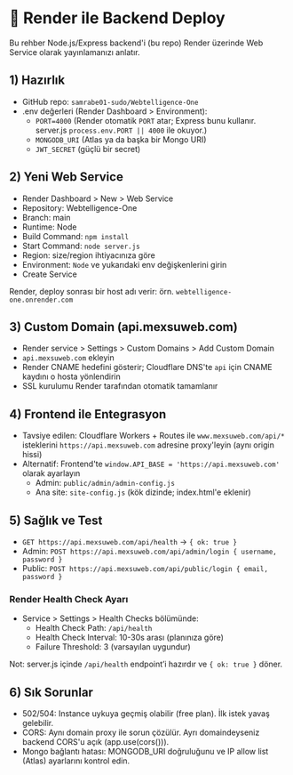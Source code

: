 # 🚀 Render ile Backend Deploy

Bu rehber Node.js/Express backend'i (bu repo) Render üzerinde Web Service olarak yayınlamanızı anlatır.

## 1) Hazırlık
- GitHub repo: `samrabe01-sudo/Webtelligence-One`
- .env değerleri (Render Dashboard > Environment):
  - `PORT=4000` (Render otomatik `PORT` atar; Express bunu kullanır. server.js `process.env.PORT || 4000` ile okuyor.)
  - `MONGODB_URI` (Atlas ya da başka bir Mongo URI)
  - `JWT_SECRET` (güçlü bir secret)

## 2) Yeni Web Service
- Render Dashboard > New > Web Service
- Repository: Webtelligence-One
- Branch: main
- Runtime: Node
- Build Command: `npm install`
- Start Command: `node server.js`
- Region: size/region ihtiyacınıza göre
- Environment: `Node` ve yukarıdaki env değişkenlerini girin
- Create Service

Render, deploy sonrası bir host adı verir: örn. `webtelligence-one.onrender.com`

## 3) Custom Domain (api.mexsuweb.com)
- Render service > Settings > Custom Domains > Add Custom Domain
- `api.mexsuweb.com` ekleyin
- Render CNAME hedefini gösterir; Cloudflare DNS'te `api` için CNAME kaydını o hosta yönlendirin
- SSL kurulumu Render tarafından otomatik tamamlanır

## 4) Frontend ile Entegrasyon
- Tavsiye edilen: Cloudflare Workers + Routes ile `www.mexsuweb.com/api/*` isteklerini `https://api.mexsuweb.com` adresine proxy'leyin (aynı origin hissi)
- Alternatif: Frontend'te `window.API_BASE = 'https://api.mexsuweb.com'` olarak ayarlayın
  - Admin: `public/admin/admin-config.js`
  - Ana site: `site-config.js` (kök dizinde; index.html'e eklenir)

## 5) Sağlık ve Test
- `GET https://api.mexsuweb.com/api/health` → `{ ok: true }`
- Admin: `POST https://api.mexsuweb.com/api/admin/login { username, password }`
- Public: `POST https://api.mexsuweb.com/api/public/login { email, password }`

### Render Health Check Ayarı
- Service > Settings > Health Checks bölümünde:
  - Health Check Path: `/api/health`
  - Health Check Interval: 10-30s arası (planınıza göre)
  - Failure Threshold: 3 (varsayılan uygundur)

Not: server.js içinde `/api/health` endpoint’i hazırdır ve `{ ok: true }` döner.

## 6) Sık Sorunlar
- 502/504: Instance uykuya geçmiş olabilir (free plan). İlk istek yavaş gelebilir.
- CORS: Aynı domain proxy ile sorun çözülür. Ayrı domaindeyseniz backend CORS'u açık (app.use(cors())).
- Mongo bağlantı hatası: MONGODB_URI doğruluğunu ve IP allow list (Atlas) ayarlarını kontrol edin.
